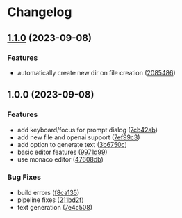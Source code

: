 # Changelog

## [1.1.0](https://github.com/Intellicode/writer/compare/v1.0.0...v1.1.0) (2023-09-08)


### Features

* automatically create new dir on file creation ([2085486](https://github.com/Intellicode/writer/commit/2085486e598cb1eeda0211189a1536406e4a40f9))

## 1.0.0 (2023-09-08)


### Features

* add keyboard/focus for prompt dialog ([7cb42ab](https://github.com/Intellicode/writer/commit/7cb42ab706d85976b0ce9f9110b4935e29e8c81e))
* add new file and openai support ([7ef99c3](https://github.com/Intellicode/writer/commit/7ef99c356df2d1dced80110065125e9f7972cd11))
* add option to generate text ([3b6750c](https://github.com/Intellicode/writer/commit/3b6750c33219dac677693d0edc376a79b417f643))
* basic editor features ([9971d99](https://github.com/Intellicode/writer/commit/9971d99e78273419780712915fd70d94c9f10d2e))
* use monaco editor ([47608db](https://github.com/Intellicode/writer/commit/47608db4b8278ffad05895dcbe149a7515880807))


### Bug Fixes

* build errors ([f8ca135](https://github.com/Intellicode/writer/commit/f8ca135859cfb6877e96e893f3c2b2d6a05c7ee7))
* pipeline fixes ([211bd2f](https://github.com/Intellicode/writer/commit/211bd2fe9cc0c2b31f62e957b53be667db6e0174))
* text generation ([7e4c508](https://github.com/Intellicode/writer/commit/7e4c5089e301a1c5f0e6124dc96536ccdd40994f))
